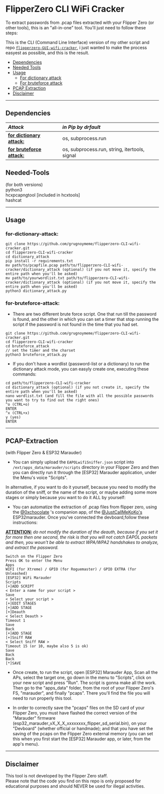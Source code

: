 # FlipperZero CLI WiFi Cracker

To extract passwords from .pcap files extracted with your Flipper Zero (or other tools), this is an "all-in-one" tool. 
You'll just need to follow these steps:       

This is the CLI (Command Line Interface) version of my other script and repo [`flipperzero-GUI-wifi-cracker`](https://github.com/grugnoymeme/flipperzero-GUI-wifi-cracker), i just wanted to make the process easyest as possible, and this is the result.

* [Dependencies](#Dependencies)
* [Needed Tools](#Needed-Tools)
* [Usage](#Usage)
  - [For dictionary attack](#for-dictionary-attack)
  - [For bruteforce attack](#for-bruteforce-attack)
* [PCAP Extraction](#PCAP-Extraction)
* [Disclaimer](#Disclaimer)

---  
## Dependencies
|***Attack***|***in Pip by drfault***|
|:-----|:-----------------------------------------------------|
|<ins>**for dictionary attack:**</ins>|os, subprocess.run |
|<ins>**for bruteforce attack:**</ins>|os, subprocess.run, string, itertools, signal|

## Needed-Tools        
(for both versions)         
python3   
hcxpcapngtool [included in hcxtools]                  
hashcat   

---
## Usage

### for-dictionary-attack:
```
git clone https://github.com/grugnoymeme/flipperzero-CLI-wifi-cracker.git
cd flipperzero-CLI-wifi-cracker
cd dictionary_attack
pip install -r requirements.txt
mv path/to/pcapfile.pcap path/to/flipperzero-CLI-wifi-cracker/dictionary_attack (optional) (if you not move it, specify the entire path when you'll be asked)    
mv path/to/yourwordlist.txt path/to/flipperzero-CLI-wifi-cracker/dictionary_attack (optional) (if you not move it, specify the entire path when you'll be asked)    
python3 dictionary_attack.py
```
### for-bruteforce-attack:    
* There are two different brute force script. One that run till the password is found, and the other in which you can set a timer that stop running the script if the password is not found in the time that you had set.
```
git clone https://github.com/grugnoymeme/flipperzero-CLI-wifi-cracker.git
cd flipperzero-CLI-wifi-cracker
cd bruteforce_attack   
// set the timer and the charset
python3 bruteforce_attack.py
```
* If you don't have a wordlist (password-list or a dictionary) to run the dictionary attack mode, you can easyly create one, executing these commands:
```
cd path/to/flipperzero-CLI-wifi-cracker
cd dictionary_attack (optional) (if you not create it, specify the entire path when you'll be asked)
nano wordlist.txt (and fill the file with all the possible passwords you want to try to find out the right ones)
^o (CTRL+o)
ENTER
^x (CTRL+x)
y (yes)
ENTER
```

---
## PCAP-Extraction        
(with Flipper Zero & ESP32 Marauder)          
* You can simply upload the `EAPOLwifiSniffer.json` script into `/ext/apps_data/marauder/scripts` directory in your Flipper Zero and then you can directly run it through the [ESP32] Marauder application, under the Menu's voice "Scripts".

In alternative, if you want to do it yourself, because you need to modify the duration of the sniff, or the name of the script, or maybe adding some more stages or simply because you want to do it ALL by yourself: 
* You can automatize the extraction of .pcap files from flipper zero, using the [@0xchocolate](https://github.com/0xchocolate) 's companion app, of the [@JustCallMeKoKo's](https://github.com/justcallmekoko) ESP32marauder. Once you've connected the devboard,follow these instructions:

<ins>**ATTENTION:**</ins> *do not modify the duration of the deauth, because if you set it for more then one second, the risk is that you will not catch EAPOL packets and then, you woun't be able to extract WPA/WPA2 handshakes to analyze, and extract the password.*   
```
Switch on the Flipper Zero
Press OK to enter the Menu       
Apps       
WIFI (for Xtreme) / GPIO (for Roguemaster) / GPIO EXTRA (for Unleashed)        
[ESP32] WiFi Marauder       
Scripts   
[+]ADD SCRIPT    
< Enter a name for your script >   
Save    
< Select your script >    
[+]EDIT STAGES    
[+]ADD STAGE    
[+]Deauth     
< Select Deauth >     
Timeout 1      
Save    
Back    
[+]ADD STAGE    
[+]Sniff RAW     
< Select Sniff RAW >    
Timeout 15 (or 10, maybe also 5 is ok)     
Save    
Back     
Back     
[*]SAVE
```
* Once create, to run the script, open [ESP32] Marauder App, Scan all the APs, select the target one, go down in the menu to "Scripts", click on your new script and press "Run". The script is gonna make all the work.     
Then go to the "apps_data" folder, from the root of your Flipper Zero's FS, "marauder", and finally "pcaps".
There you'll find the file you will need to run properly this tool.

* In order to correctly save the "pcaps" files on the SD card of your Flipper Zero, you must have flashed the correct version of the "Marauder" firmware (esp32_marauder_vX_X_X_xxxxxxxx_flipper_sd_serial.bin), on your "Devboard" (whether official or handmade); and that you have set the saving of the pcaps on the Flipper Zero external memory (you can set this when you first start the [ESP32] Marauder app, or later, from the app's menu). 
  
---
## Disclaimer
This tool is not developed by the Flipper Zero staff.    
Please note that the code you find on this repo is only proposed for educational purposes and should NEVER be used for illegal activities.
